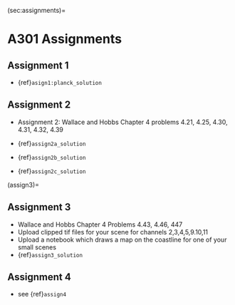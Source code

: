 (sec:assignments)=
# A301 Assignments

## Assignment 1

- {ref}`asign1:planck_solution`

## Assignment 2

- Assignment 2: Wallace and Hobbs Chapter 4 problems 4.21, 4.25, 4.30, 4.31, 4.32, 4.39

- {ref}`assign2a_solution`
- {ref}`assign2b_solution`
- {ref}`assign2c_solution`

(assign3)=
## Assignment 3

- Wallace and Hobbs Chapter 4 Problems 4.43, 4.46, 447
- Upload clipped tif files for your scene for channels 2,3,4,5,9.10,11
- Upload a notebook which draws a map on the coastline for one of your small scenes
- {ref}`assign3_solution`

## Assignment 4

- see {ref}`assign4`
